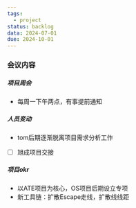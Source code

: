 ```yaml
---
tags:
  - project
status: backlog
data: 2024-07-01
due: 2024-10-01
---
```


### 会议内容
##### 项目周会
- 每周一下午两点，有事提前通知
##### 人员变动
- tom后期逐渐脱离项目需求分析工作
- [ ] 旭成项目交接
##### 项目okr
- 以ATE项目为核心，OS项目后期设立专项
- 新工具链：扩散Escape走线，扩散线线距
